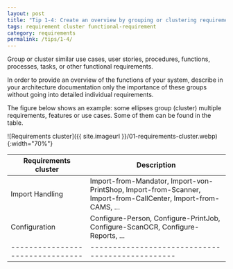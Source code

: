 ```yaml
---
layout: post
title: "Tip 1-4: Create an overview by grouping or clustering requirements!"
tags: requirement cluster functional-requirement
category: requirements
permalink: /tips/1-4/
---
```



Group or cluster similar use cases, user stories, procedures, functions,
processes, tasks, or other functional requirements.

In order to provide an overview of the functions of your system, describe in your
architecture documentation only the importance of these groups without going into
detailed individual requirements.

The figure below shows an example: some ellipses group (cluster) multiple
requirements, features or use cases. Some of them can be found in the table.

![Requirements cluster]({{ site.imageurl }}/01-requirements-cluster.webp){:width="70%"}

|Requirements cluster                  |Description                                     |
|--------------------------------|------------------------------------------------|
| Import Handling                |Import-from-Mandator, Import-von-PrintShop, Import-from-Scanner, Import-from-CallCenter, Import-from-CAMS, ...  |
| Configuration                  |Configure-Person, Configure-PrintJob, Configure-ScanOCR, Configure-Reports, ... |
|--------------------------------|------------------------------------------------|
